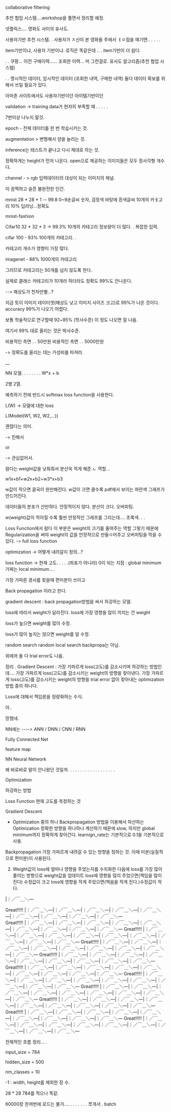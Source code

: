 

collaborative filtering


추천 협업 시스템....workshop을 풀면서 정리할 예정.

넷플릭스.... 영화도 사이의 유사도. 

사용자기반 추천 시스템. . 사용자가 ㅈ신이 본 영화들 주에서 ㅕㅇ점을 매기면.. . .     . .



item기반이냐, 사용자 기반이냐. 로직은 똑같은데 
..
.
item기반이 더 쉽다. 

.
.
쿠팡... 이전 구매이력...... 조회한 이력... 머 그런걸로. 유사도 알고리즘(추천 협업 시스템)

.
.
명시적인 데이터, 암시적인 데이터 (조회한 내역, 구매한 내역) 둘다 데이터 확보를 위해서 쓰일 필요가 있다. 

아마존 사이트에서도 사용자기반이던 아이템기반이던 



validation -> training data가 현저히 부족할 때 . . . . .

7번이상 나누지 말것. 

epoch - 전체 데이터를 한 번 학습시키는 것. 

augmentation > 변형해서 양을 늘리는 것. 

inference는 테스트가 끝나고 다시 제대로 하는 것. 

정확하게는 height가 먼저 나온다.  open으로 제공하는 이미지들은 모두 정사각형 개수다. 

channel - > rgb  입력데이터의 대상이 되는 이미지의 채널. 

이 끔찍하고 슬픈 불완전한 인간.

mnist 28 * 28 * 1 -- 99.8
0~9손글씨 숫자, 검정색 바탕에 흰색글씨
10개의 카ㅔ고리
10% 딥러닝...정확도

mnist-fashion

Cifar10 32 * 32 * 3 -> 99.3%
10개의 카테고리
정보량이 더 많다. . 복잡한 입력.

cifar 100 - 93% 100개의 카테고리. . 

카테고리 개수가 영향이 가장 많다.

imagenet - 88% 1000개의 카테고리


그러므로 카테고리는 50개를 넘지 않도록 한다.

실제로 클래스 카테고리가 10개라 하더라도 정확도 99%도 안나온다. 

--> 해상도가 천차만별...? 

지금 토이 이미지 테이터셋(해상도 낮고 이미지 사이즈 크고)로 99%가 나온 것이다. accuracy 99%가 나오기 어렵다.


보통 학술적으로 연구할때 92~95% (학사수준) 이 정도 나오면 잘 나옴. 

여기서 99% 대로 올리는 것은 박사수준. 

비용적인 측면 . . 50만원
비용적인 측면 . . 5000만원

-> 정확도를 올리는 데는 가성비를 따져라.

__

NN 모델. . . . . . . . W*x + b


2행 2열. 


예측하기 전에 반드시 softmax loss function을 사용한다. 

L(W) -> 모델에 대한 loss

L(Model(W1, W2, W2,...))

괜찮다는 의미. 

-> 친해서  

or

-> 관심없어서.

람다는 weight값을 낮춰줘서 분산윽 적게 해준.ㄴ 역할... 



w1*x+b1+w2*x+b2+w3*x+b3

w값이 작으면 굴곡이 완만해진다. 
w값이 크면 클수록 pdf에서 보이는 파란색 그래프가 만드어진다. 

데이터들의 분포가 산만하다. 안정적이지 않다. 분산이 크다. 오버피팅. 

w(weight)값이 작아질 수록 훨씬 안정적인 그래프를 그리는데.... 초록색. . . 

Loss Function에서 람다 이 부분은 weight의 크기를 줄여주는 역할
그렇기 때문에 Regularization을 써야 weight의 값을 안정적으로 만들ㅇ어주고 오버피팅을 막을 수 있다. -> full loss function


optimization -> 어떻게 내려갈지 정의...?

loss function  -> 현재 고도. . . . .(좌표가 아니라) 0이 되는 지점 : global minimum  가짜는 local minimum....

가장 가파른 경사를 찾을때 편미분이 쓰이고 

Back propagation 이라고 한다. 


gradient descent : back propagation방법을 써서 하강하는 모델.

loss에 따라서 weight가 달라진다.   loss에 가장 영향을 많이 끼치는 건 weight

loss가 높으면 weight를 많이 수정. 

loss가 많이 높지는 않으면 weight를 덜 수정. 

random search
random local search  backpropa는 아님. 

위에꺼 둘 다 trial error도 나옴. 



정리 . Gradient Descent : 가장 가파르게 loss(고도)를 감소시키며 하강하는 방법인데....
가장 가파르게 loss(고도)를 감소시키는 weight의 방향을 찾아낸다. 
가장 가파르게 loss(고도)를 감소시키는 weight의 방향을 trial error 없이 찾아내는 optimization방법 중의 하나다. 

Loss에 대해서 책임론을 정량화하는 수식. 

아..

망했네.



NN에는 ----> ANN / DNN / CNN / RNN

Fully Connected Net

feature map



NN Neural Network















왜 바로바로 말이 안나왔던 것일까. . . . . . . . . . . . . . . . . . .












Optimization

하강하는 방법

Loss Function
현재 고도를 측정하는 것

Gradient Descent
- Optimization 중의 하나
 Backpropagation 방법을 이용해서 하산하는 Optimization
 정확한 방향을 하나하나 계산하기 때문에 slow, 하지만 global minimum까지 정확하게 찾아간다.
 learnign_rate는 기본적으로 0.1을 기본적으로 사용. 

 Backpropagation
 가장 가파르게 내려갈 수 있는 방향을 정하는 것. 
 이때 미분(실질적으로 편미분)이 사용된다. 

2) Weight값이 loss에 얼마나 영향을 주었는지를 수치화한 다음에 
loss를 가장 많이 줄이는 방향으로 weight값을 업데이트
loss에 영향을 많이 주었으면(책임을 많이 진다) 수정값이 크고
loss에 영향을 작게 주었으면(책음을 적게 진다.)수정값이 작다.



|｜／￣＿＼―


Great!!!!! |｜／￣＿＼―|｜／￣＿＼―|｜／￣＿＼―|｜／￣＿＼―|｜／￣＿＼―|｜／￣＿＼―|｜／￣＿＼―|｜／￣＿＼―|｜／￣＿＼―                
Great!!!!! |｜／￣＿＼―|｜／￣＿＼―|｜／￣＿＼―|｜／￣＿＼―|｜／￣＿＼―|｜／￣＿＼―|｜／￣＿＼―|｜／￣＿＼―|｜／￣＿＼―
Great!!!!! |｜／￣＿＼―|｜／￣＿＼―|｜／￣＿＼―|｜／￣＿＼―|｜／￣＿＼―|｜／￣＿＼―|｜／￣＿＼―|｜／￣＿＼―|｜／￣＿＼―
Great!!!!! |｜／￣＿＼―|｜／￣＿＼―|｜／￣＿＼―|｜／￣＿＼―|｜／￣＿＼―|｜／￣＿＼―|｜／￣＿＼―|｜／￣＿＼―|｜／￣＿＼―
Great!!!!! |｜／￣＿＼―|｜／￣＿＼―|｜／￣＿＼―|｜／￣＿＼―|｜／￣＿＼―|｜／￣＿＼―|｜／￣＿＼―|｜／￣＿＼―|｜／￣＿＼―
Great!!!!! |｜／￣＿＼―|｜／￣＿＼―|｜／￣＿＼―|｜／￣＿＼―|｜／￣＿＼―|｜／￣＿＼―|｜／￣＿＼―|｜／￣＿＼―|｜／￣＿＼―
Great!!!!! |｜／￣＿＼―|｜／￣＿＼―|｜／￣＿＼―|｜／￣＿＼―|｜／￣＿＼―|｜／￣＿＼―|｜／￣＿＼―|｜／￣＿＼―|｜／￣＿＼―
Great!!!!! |｜／￣＿＼―|｜／￣＿＼―|｜／￣＿＼―|｜／￣＿＼―|｜／￣＿＼―|｜／￣＿＼―|｜／￣＿＼―|｜／￣＿＼―|｜／￣＿＼―
Great!!!!! |｜／￣＿＼―|｜／￣＿＼―|｜／￣＿＼―|｜／￣＿＼―|｜／￣＿＼―|｜／￣＿＼―|｜／￣＿＼―|｜／￣＿＼―|｜／￣＿＼―
Great!!!!! |｜／￣＿＼―|｜／￣＿＼―|｜／￣＿＼―|｜／￣＿＼―|｜／￣＿＼―|｜／￣＿＼―|｜／￣＿＼―|｜／￣＿＼―|｜／￣＿＼―
Great!!!!! |｜／￣＿＼―|｜／￣＿＼―|｜／￣＿＼―|｜／￣＿＼―|｜／￣＿＼―|｜／￣＿＼―|｜／￣＿＼―|｜／￣＿＼―|｜／￣＿＼―



전체적인 흐름 정리... . 

input_size = 784


hidden_size = 500


nm_classes = 10



-1 : width, height를 제외한 장 수. 

28 * 28  784를 적으나 똑같. 


60000장 한꺼번에 로드는 불가.... . . . . . . . 쪼개서 . batch





